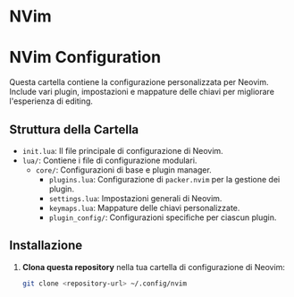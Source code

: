 # NVim

# NVim Configuration

Questa cartella contiene la configurazione personalizzata per Neovim. Include vari plugin, impostazioni e mappature delle chiavi per migliorare l'esperienza di editing.

## Struttura della Cartella

- `init.lua`: Il file principale di configurazione di Neovim.
- `lua/`: Contiene i file di configurazione modulari.
  - `core/`: Configurazioni di base e plugin manager.
    - `plugins.lua`: Configurazione di `packer.nvim` per la gestione dei plugin.
    - `settings.lua`: Impostazioni generali di Neovim.
    - `keymaps.lua`: Mappature delle chiavi personalizzate.
    - `plugin_config/`: Configurazioni specifiche per ciascun plugin.

## Installazione

1. **Clona questa repository** nella tua cartella di configurazione di Neovim:

   ```sh
   git clone <repository-url> ~/.config/nvim
   ```
